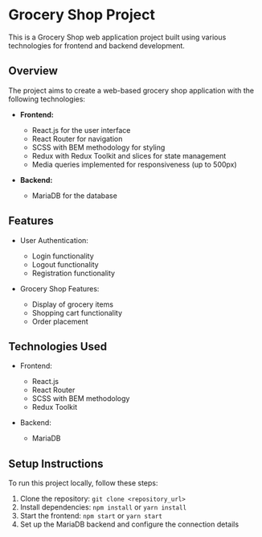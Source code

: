 # Grocery Shop Project

This is a Grocery Shop web application project built using various technologies for frontend and backend development.

## Overview

The project aims to create a web-based grocery shop application with the following technologies:

- **Frontend:**
  - React.js for the user interface
  - React Router for navigation
  - SCSS with BEM methodology for styling
  - Redux with Redux Toolkit and slices for state management
  - Media queries implemented for responsiveness (up to 500px)

- **Backend:**
  - MariaDB for the database

## Features

- User Authentication:
  - Login functionality
  - Logout functionality
  - Registration functionality

- Grocery Shop Features:
  - Display of grocery items
  - Shopping cart functionality
  - Order placement

## Technologies Used

- Frontend:
  - React.js
  - React Router
  - SCSS with BEM methodology
  - Redux Toolkit

- Backend:
  - MariaDB

## Setup Instructions

To run this project locally, follow these steps:

1. Clone the repository: `git clone <repository_url>`
2. Install dependencies: `npm install` or `yarn install`
3. Start the frontend: `npm start` or `yarn start`
4. Set up the MariaDB backend and configure the connection details
